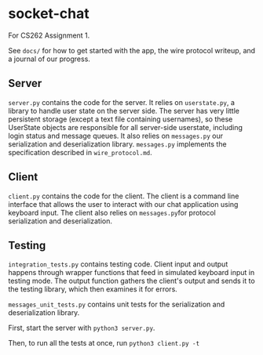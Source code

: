 # socket-chat

For CS262 Assignment 1.

See `docs/` for how to get started with the app, the wire protocol writeup, and a journal of our progress.

## Server

`server.py` contains the code for the server. It relies on `userstate.py`, a library to handle user state on the server side.
The server has very little persistent storage (except a text file containing usernames), so these UserState objects are 
responsible for all server-side userstate, including login status and message queues. It also relies on `messages.py` our 
serialization and deserialization library. `messages.py` implements the specification described in `wire_protocol.md`. 

## Client 

`client.py` contains the code for the client. The client is a command line interface that allows the user to interact 
with our chat application using keyboard input. The client also relies on `messages.py`for protocol serialization and deserialization.

## Testing

`integration_tests.py` contains testing code. Client input and output happens through wrapper functions that feed in 
simulated keyboard input in testing mode. The output function gathers the client's output and sends it to the testing
library, which then examines it for errors. 

`messages_unit_tests.py` contains unit tests for the serialization and deserialization library. 

First, start the server with `python3 server.py`.

Then, to run all the tests at once, run `python3 client.py -t`
